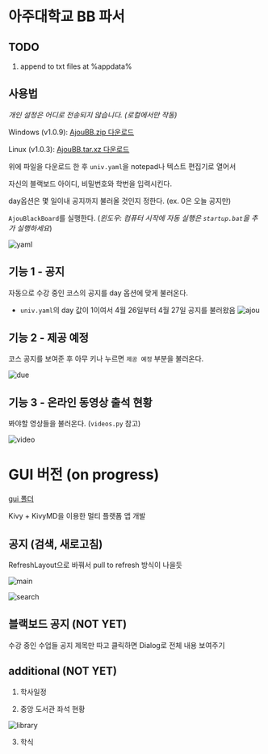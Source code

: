 # 아주대학교 BB 파서

## TODO
1. append to txt files at %appdata%
## 사용법

*개인 설정은 어디로 전송되지 않습니다. (로컬에서만 작동)*

Windows (v1.0.9):
[AjouBB.zip 다운로드](https://github.com/Alfex4936/Ajou-BlackBoard/releases/download/v1.0.9/AjouBB_v1.0.9.zip)

Linux (v1.0.3):
[AjouBB.tar.xz 다운로드](https://github.com/Alfex4936/Ajou-BlackBoard/releases/download/v1.0.3/AjouBlackBoard_v1.0.3_linux64.tar.xz)

위에 파일을 다운로드 한 후 `univ.yaml`을 notepad나 텍스트 편집기로 열어서

자신의 블랙보드 아이디, 비밀번호와 학번을 입력시킨다.

day옵션은 몇 일이내 공지까지 불러올 것인지 정한다. (ex. 0은 오늘 공지만)

`AjouBlackBoard`를 실행한다. (*윈도우: 컴퓨터 시작에 자동 실행은 `startup.bat`을 추가 실행하세요*)

![yaml](https://user-images.githubusercontent.com/2356749/113546947-f7c97c80-9627-11eb-9d5f-aba93dda4848.gif)

## 기능 1 - 공지

자동으로 수강 중인 코스의 공지를 day 옵션에 맞게 불러온다.

* `univ.yaml`의 day 값이 1이여서 4월 26일부터 4월 27일 공지를 불러왔음
![ajou](https://user-images.githubusercontent.com/2356749/116214126-5eead480-a781-11eb-9fc2-126fd3867ba8.gif)

## 기능 2 - 제공 예정

코스 공지를 보여준 후 아무 키나 누르면 `제공 예정` 부분을 불러온다.

![due](https://user-images.githubusercontent.com/2356749/113511215-b5f1f500-9599-11eb-9516-18bfb8ffcf8a.gif)

## 기능 3 - 온라인 동영상 출석 현황

봐야할 영상들을 불러온다. (`videos.py` 참고)

![video](https://user-images.githubusercontent.com/2356749/135459264-ea25ebc3-3395-49df-963e-5a739f5460b9.png)

# GUI 버전 (on progress)

[gui 폴더](https://github.com/Alfex4936/Ajou-BlackBoard/tree/main/gui)

Kivy + KivyMD을 이용한 멀티 플랫폼 앱 개발

## 공지 (검색, 새로고침)

RefreshLayout으로 바꿔서 pull to refresh 방식이 나을듯

![main](https://user-images.githubusercontent.com/2356749/129508421-f65116c7-fb29-48da-a63d-d37ac21af770.png)

![search](https://user-images.githubusercontent.com/2356749/129508425-66e86004-9e52-4fb6-b91a-897694fe2633.png)

## 블랙보드 공지 (NOT YET)

수강 중인 수업들 공지 제목만 따고 클릭하면 Dialog로 전체 내용 보여주기
## additional (NOT YET)

1. 학사일정

2. 중앙 도서관 좌석 현황

![library](https://user-images.githubusercontent.com/2356749/129508427-3aa54863-b43e-4f47-8e1e-d231ef8796b1.png)

3. 학식
